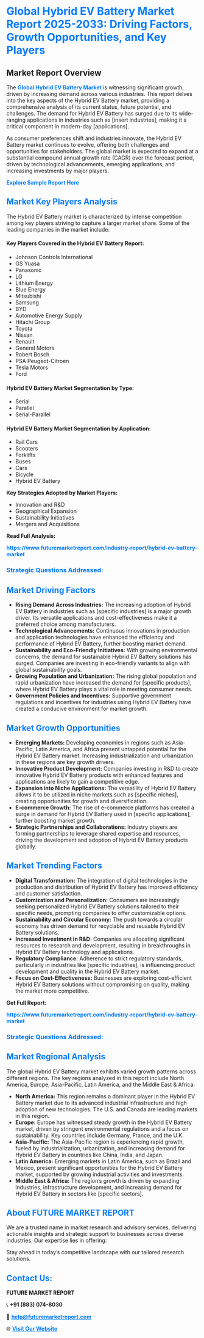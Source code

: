 <h1 style="color: #007BFF;">Global Hybrid EV Battery Market Report 2025-2033: Driving Factors, Growth Opportunities, and Key Players</h1>

<section id="overview">
<h2>Market Report Overview</h2>
<p>The <a href="https://www.futuremarketreport.com/industry-report/hybrid-ev-battery-market" style="color: #007BFF; text-decoration: none;"><strong>Global Hybrid EV Battery Market</strong></a> is witnessing significant growth, driven by increasing demand across various industries. This report delves into the key aspects of the Hybrid EV Battery market, providing a comprehensive analysis of its current status, future potential, and challenges. The demand for Hybrid EV Battery has surged due to its wide-ranging applications in industries such as [insert industries], making it a critical component in modern-day [applications].</p>
<p>As consumer preferences shift and industries innovate, the Hybrid EV Battery market continues to evolve, offering both challenges and opportunities for stakeholders. The global market is expected to expand at a substantial compound annual growth rate (CAGR) over the forecast period, driven by technological advancements, emerging applications, and increasing investments by major players.</p>
</section>

<section id="overview">
<p><a href="https://www.futuremarketreport.com/request-sample/reportId=126645" style="color: #007BFF; text-decoration: none;"><strong>Explore Sample Report Here</strong></a></p>
</section>

<section id="key-players">
<h2 style="color: #007BFF;">Market Key Players Analysis</h2>
<p>The Hybrid EV Battery market is characterized by intense competition among key players striving to capture a larger market share. Some of the leading companies in the market include:</p>
<h4>Key Players Covered in the Hybrid EV Battery Report:</h4>
<ul><li>Johnson Controls International</li><li>GS Yuasa</li><li>Panasonic</li><li>LG</li><li>Lithium Energy</li><li>Blue Energy</li><li>Mitsubishi</li><li>Samsung</li><li>BYD</li><li>Automotive Energy Supply</li><li>Hitachi Group</li><li>Toyota</li><li>Nissan</li><li>Renault</li><li>General Motors</li><li>Robert Bosch</li><li>PSA Peugeot-Citroen</li><li>Tesla Motors</li><li>Ford</li></ul>
<h4>Hybrid EV Battery Market Segmentation by Type:</h4>
<ul><li>Serial</li><li>Parallel</li><li>Serial-Parallel</li></ul>

<h4>Hybrid EV Battery Market Segmentation by Application:</h4>
<ul><li>Rail Cars</li><li>Scooters</li><li>Forklifts</li><li>Buses</li><li>Cars</li><li>Bicycle</li><li>Hybrid EV Battery</li></ul>
<p><strong>Key Strategies Adopted by Market Players:</strong></p>
<ul>
<li>Innovation and R&D</li>
<li>Geographical Expansion</li>
<li>Sustainability Initiatives</li>
<li>Mergers and Acquisitions</li>
</ul>
</section>

<section>
<p><strong>Read Full Analysis: </strong></p><a href="https://www.futuremarketreport.com/industry-report/hybrid-ev-battery-market" style="color: #007BFF; text-decoration: none;"><strong>https://www.futuremarketreport.com/industry-report/hybrid-ev-battery-market</strong></a>
<h3 style="color: #007BFF;">Strategic Questions Addressed:</h3>
</section>

<section id="driving-factors">
<h2 style="color: #007BFF;">Market Driving Factors</h2>
<ul>
<li><strong>Rising Demand Across Industries:</strong> The increasing adoption of Hybrid EV Battery in industries such as [specific industries] is a major growth driver. Its versatile applications and cost-effectiveness make it a preferred choice among manufacturers.</li>
<li><strong>Technological Advancements:</strong> Continuous innovations in production and application technologies have enhanced the efficiency and performance of Hybrid EV Battery, further boosting market demand.</li>
<li><strong>Sustainability and Eco-Friendly Initiatives:</strong> With growing environmental concerns, the demand for sustainable Hybrid EV Battery solutions has surged. Companies are investing in eco-friendly variants to align with global sustainability goals.</li>
<li><strong>Growing Population and Urbanization:</strong> The rising global population and rapid urbanization have increased the demand for [specific products], where Hybrid EV Battery plays a vital role in meeting consumer needs.</li>
<li><strong>Government Policies and Incentives:</strong> Supportive government regulations and incentives for industries using Hybrid EV Battery have created a conducive environment for market growth.</li>
</ul>
</section>

<section id="growth-opportunities">
<h2 style="color: #007BFF;">Market Growth Opportunities</h2>
<ul>
<li><strong>Emerging Markets:</strong> Developing economies in regions such as Asia-Pacific, Latin America, and Africa present untapped potential for the Hybrid EV Battery market. Increasing industrialization and urbanization in these regions are key growth drivers.</li>
<li><strong>Innovative Product Development:</strong> Companies investing in R&D to create innovative Hybrid EV Battery products with enhanced features and applications are likely to gain a competitive edge.</li>
<li><strong>Expansion into Niche Applications:</strong> The versatility of Hybrid EV Battery allows it to be utilized in niche markets such as [specific niches], creating opportunities for growth and diversification.</li>
<li><strong>E-commerce Growth:</strong> The rise of e-commerce platforms has created a surge in demand for Hybrid EV Battery used in [specific applications], further boosting market growth.</li>
<li><strong>Strategic Partnerships and Collaborations:</strong> Industry players are forming partnerships to leverage shared expertise and resources, driving the development and adoption of Hybrid EV Battery products globally.</li>
</ul>
</section>

<section id="trending-factors">
<h2 style="color: #007BFF;">Market Trending Factors</h2>
<ul>
<li><strong>Digital Transformation:</strong> The integration of digital technologies in the production and distribution of Hybrid EV Battery has improved efficiency and customer satisfaction.</li>
<li><strong>Customization and Personalization:</strong> Consumers are increasingly seeking personalized Hybrid EV Battery solutions tailored to their specific needs, prompting companies to offer customizable options.</li>
<li><strong>Sustainability and Circular Economy:</strong> The push towards a circular economy has driven demand for recyclable and reusable Hybrid EV Battery solutions.</li>
<li><strong>Increased Investment in R&D:</strong> Companies are allocating significant resources to research and development, resulting in breakthroughs in Hybrid EV Battery technology and applications.</li>
<li><strong>Regulatory Compliance:</strong> Adherence to strict regulatory standards, particularly in industries like [specific industries], is influencing product development and quality in the Hybrid EV Battery market.</li>
<li><strong>Focus on Cost-Effectiveness:</strong> Businesses are exploring cost-efficient Hybrid EV Battery solutions without compromising on quality, making the market more competitive.</li>
</ul>
</section>

<section>
<p><strong>Get Full Report: </strong></p><a href="https://www.futuremarketreport.com/industry-report/hybrid-ev-battery-market" style="color: #007BFF; text-decoration: none;"><strong>https://www.futuremarketreport.com/industry-report/hybrid-ev-battery-market</strong></a>
<h3 style="color: #007BFF;">Strategic Questions Addressed:</h3>
</section>


<section id="regional-analysis">
<h2 style="color: #007BFF;">Market Regional Analysis</h2>
<p>The global Hybrid EV Battery market exhibits varied growth patterns across different regions. The key regions analyzed in this report include North America, Europe, Asia-Pacific, Latin America, and the Middle East & Africa:</p>
<ul>
<li><strong>North America:</strong> This region remains a dominant player in the Hybrid EV Battery market due to its advanced industrial infrastructure and high adoption of new technologies. The U.S. and Canada are leading markets in this region.</li>
<li><strong>Europe:</strong> Europe has witnessed steady growth in the Hybrid EV Battery market, driven by stringent environmental regulations and a focus on sustainability. Key countries include Germany, France, and the U.K.</li>
<li><strong>Asia-Pacific:</strong> The Asia-Pacific region is experiencing rapid growth, fueled by industrialization, urbanization, and increasing demand for Hybrid EV Battery in countries like China, India, and Japan.</li>
<li><strong>Latin America:</strong> Emerging markets in Latin America, such as Brazil and Mexico, present significant opportunities for the Hybrid EV Battery market, supported by growing industrial activities and investments.</li>
<li><strong>Middle East & Africa:</strong> The region’s growth is driven by expanding industries, infrastructure development, and increasing demand for Hybrid EV Battery in sectors like [specific sectors].</li>
</ul>
</section>

<footer>
<h2 style="color: #007BFF;">About FUTURE MARKET REPORT</h2>
<p>We are a trusted name in market research and advisory services, delivering actionable insights and strategic support to businesses across diverse industries. Our expertise lies in offering:</p>

<p>Stay ahead in today’s competitive landscape with our tailored research solutions.</p>

<h2 style="color: #007BFF;">Contact Us:</h2>
<p><strong>FUTURE MARKET REPORT</strong></p>
<p>📞 <strong>+91 (883) 074-8030</strong></p>
<p>📧 <strong><a href="mailto:help@futuremarketreport.com" style="color: #007BFF;">help@futuremarketreport.com</a></strong></p>
<p>🌐 <strong><a href="https://www.futuremarketreport.com/" style="color: #007BFF;">Visit Our Website</a></strong></p>
</footer>